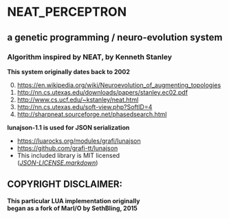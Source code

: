 # NEAT_PERCEPTRON #
## a genetic programming / neuro-evolution system ##
### Algorithm inspired by NEAT, by Kenneth Stanley ###

**This system originally dates back to 2002**

0. https://en.wikipedia.org/wiki/Neuroevolution_of_augmenting_topologies
0. http://nn.cs.utexas.edu/downloads/papers/stanley.ec02.pdf
0. http://www.cs.ucf.edu/~kstanley/neat.html
0. http://nn.cs.utexas.edu/soft-view.php?SoftID=4
0. http://sharpneat.sourceforge.net/phasedsearch.html

**lunajson-1.1 is used for JSON serialization**

* https://luarocks.org/modules/grafi/lunajson
* https://github.com/grafi-tt/lunajson
* This included library is MIT licensed<br>(*[JSON-LICENSE.markdown](https://github.com/kuzetsa/NEAT_PERCEPTRON/blob/master/JSON-LICENSE.markdown)*)

## COPYRIGHT DISCLAIMER: ##
**This particular LUA implementation originally**<br>
**began as a fork of MarI/O by SethBling, 2015**

